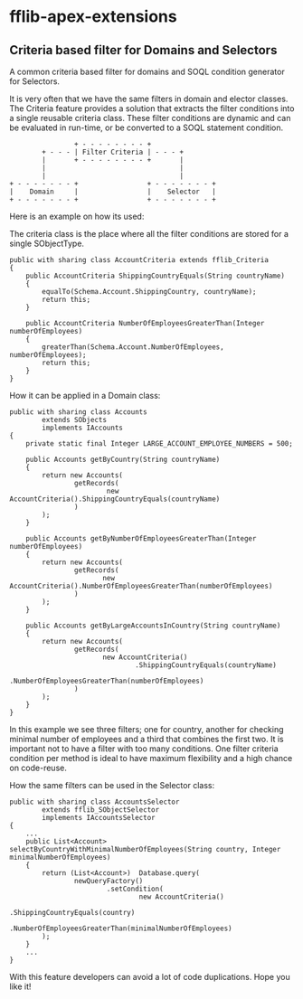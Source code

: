 # fflib-apex-extensions

## Criteria based filter for Domains and Selectors

A common criteria based filter for domains and SOQL condition generator for Selectors.


It is very often that we have the same filters in domain and elector classes. The Criteria feature provides a solution that extracts the filter conditions into a single reusable criteria class. These filter conditions are dynamic and can be evaluated in run-time, or be converted to a SOQL statement condition.
```
                + - - - - - - - - +
        + - - - | Filter Criteria | - - - +  
        |       + - - - - - - - - +       |
        |                                 | 
        |                                 |
+ - - - - - - - +                 + - - - - - - - +
|    Domain     |                 |    Selector   |
+ - - - - - - - +                 + - - - - - - - +
```
Here is an example on how its used:

The criteria class is the place where all the filter conditions are stored for a single SObjectType.

```apex
public with sharing class AccountCriteria extends fflib_Criteria
{
    public AccountCriteria ShippingCountryEquals(String countryName)
    { 
        equalTo(Schema.Account.ShippingCountry, countryName);
        return this;                
    }
    
    public AccountCriteria NumberOfEmployeesGreaterThan(Integer numberOfEmployees)
    {
        greaterThan(Schema.Account.NumberOfEmployees, numberOfEmployees);
        return this;
    }
}
```

How it can be applied in a Domain class:

```apex
public with sharing class Accounts
        extends SObjects
        implements IAccounts
{
    private static final Integer LARGE_ACCOUNT_EMPLOYEE_NUMBERS = 500;

    public Accounts getByCountry(String countryName)
    {
        return new Accounts(
                getRecords(
                        new AccountCriteria().ShippingCountryEquals(countryName)
                )
        );
    }
    
    public Accounts getByNumberOfEmployeesGreaterThan(Integer numberOfEmployees)
    {
        return new Accounts(
                getRecords(
                       new AccountCriteria().NumberOfEmployeesGreaterThan(numberOfEmployees)
                )
        );
    }
    
    public Accounts getByLargeAccountsInCountry(String countryName)
    {
        return new Accounts(
                getRecords(
                       new AccountCriteria()
                               .ShippingCountryEquals(countryName)
                               .NumberOfEmployeesGreaterThan(numberOfEmployees)
                )
        );
    }
}
```
In this example we see three filters; one for country, another for checking minimal number of employees and a third that combines the first two.
It is important not to have a filter with too many conditions.
One filter criteria condition per method is ideal to have maximum flexibility and a high chance on code-reuse.


How the same filters can be used in the Selector class:

```apex
public with sharing class AccountsSelector
        extends fflib_SObjectSelector
        implements IAccountsSelector
{
    ...
    public List<Account> selectByCountryWithMinimalNumberOfEmployees(String country, Integer minimalNumberOfEmployees)
    {
        return (List<Account>)  Database.query(
                newQueryFactory()
                        .setCondition(
                                new AccountCriteria()
                                        .ShippingCountryEquals(country)
                                        .NumberOfEmployeesGreaterThan(minimalNumberOfEmployees)
        );
    }
    ...
}
```

With this feature developers can avoid a lot of code duplications.
Hope you like it!
